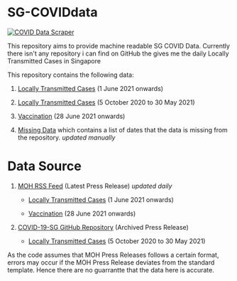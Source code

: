 # SG-COVIDdata
[![COVID Data Scraper](https://github.com/liang-zhengxin/SG-COVIDdata/actions/workflows/covidscraper.yml/badge.svg?branch=main)](https://github.com/liang-zhengxin/SG-COVIDdata/actions/workflows/covidscraper.yml)

This repository aims to provide machine readable SG COVID Data. Currently there isn't any repository i can find on GitHub the gives me the daily Locally Transmitted Cases in Singapore

This repository contains the following data:

1. [Locally Transmitted Cases](data/dailyLocalCases.json) (1 June 2021 onwards)

2. [Locally Transmitted Cases](data/dailyLocalCases-pre1jun21.json) (5 October 2020 to 30 May 2021)

3. [Vaccination](data/dailyVaxData.json) (28 June 2021 onwards)

4. [Missing Data](missing-data.json) which contains a list of dates that the data is missing from the repository. *updated manually*


# Data Source

1. [MOH RSS Feed](https://www.moh.gov.sg/feeds/news-highlights) (Latest Press Release) *updated daily*
 
    * [Locally Transmitted Cases](data/dailyLocalCases.json) (1 June 2021 onwards)

    * [Vaccination](data/dailyVaxData.json) (28 June 2021 onwards)

2. [COVID-19-SG GitHub Repository](https://github.com/alphamodel/COVID-19-SG) (Archived Press Release)

    * [Locally Transmitted Cases](data/dailyLocalCases-pre1jun21.json) (5 October 2020 to 30 May 2021)




As the code assumes that MOH Press Releases follows a certain format, errors may occur if the MOH Press Release deviates from the standard template. Hence there are no guarrantte that the data here is accurate.